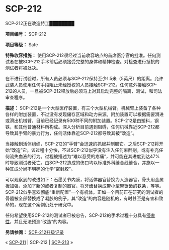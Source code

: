 # SCP-212
                        




SCP-212正在改造特工████████



**项目编号：** SCP-212

**项目等级：** Safe

**特殊收容措施：** 使用SCP-212须经过当前收容站点的首席医疗官的批准。任何测试者在被SCP-212手术前后必须接受完整的身体和精神检查。对检查进行抵抗的测试者将被处决。

在不进行试验时，所有人员必须与SCP-212保持至少1.5米（5英尺）的距离。允许武装人员使用任何手段阻止未经授权的人员接触SCP-212。任何意外接触SCP-212的人员，一旦被SCP-212释放后必须马上对其启动完整的隔离，测试，和司法审查程序。

**描述：** SCP-212是一个大型医疗装置，有三个大型机械臂。机械臂上装备了各种各样的附加装置，不过没有发现储存区域和动力来源。附加装置可以根据需要滑进或滑出机械臂，目前已经记录有500种不同的附加装置。SCP-212是由塑料，钢铁，和其他普通材料所构成。深入分析目前遇到阻碍，任何机械靠近SCP-212都导致其手臂的暴力行为，任何活体靠近SCP-212都导致其被“改造”。

当接触到活体组织，SCP-212的“手臂”会迅速的抓起并制服它。之后SCP-212将开始“改造”它。该过程十分快，不过SCP-212似乎没有注入任何麻醉剂，或有补充任何流失血液的行为。过程被描述为“难以忍受的疼痛”，并可能在其进度到达47%时导致测试者死亡。由SCP-212造成的伤口均以标准外科缝合线缝合，并施以一种其成分尚不明确的化学“密封胶”。

可以观察到的改进如下：石墨关节内膜，将活体器官替换为人造器官，骨头用金属板加强，添加了新的或者复制的器官，将牙齿替换成带小型带锯齿的铁条，等等。SCP-212似乎喜欢彻底“重新配置”一个有机体。正如一个目前正在研究的测试者的骨髓被全部替换成了凝胶的例子，其“改造”的内容是随机的，有时甚至是有害和致命的，现在这个案例仍处于研究中。

任何希望使用SCP-212的测试者已被忠告，SCP-212的手术过程十分具有[侵害性](/scp-784-arc)，并且无法预测“改造”的内容。

**另请参阅：** [SCP-212升级记录](/scp-212-upgrade-log)



« [SCP-211](/scp-211) | SCP-212 | [SCP-213](/scp-213) »





                    